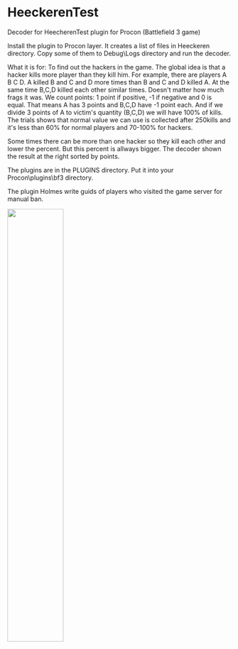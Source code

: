# HeeckerenTest
Decoder for HeecherenTest plugin for Procon (Battlefield 3 game)

Install the plugin to Procon layer. It creates a list of files in Heeckeren directory. 
Copy some of them to Debug\Logs directory and run the decoder.

What it is for: To find out the hackers in the game.
The global idea is that a hacker kills more player than they kill him.
For example, there are players A B C D. A killed B and C and D more times than B and C and D killed A.
At the same time B,C,D killed each other similar times. Doesn't matter how much frags it was. We count points:
1 point if positive, -1 if negative and 0 is equal. That means A has 3 points and B,C,D have -1 point each.
And if we divide 3 points of A to victim's quantity (B,C,D) we will have 100% of kills.
The trials shows that normal value we can use is collected after 250kills and it's less than 60% for normal players and 70-100% for hackers.

Some times there can be more than one hacker so they kill each other and lower the percent. But this percent is allways bigger.
The decoder shown the result at the right sorted by points.

The plugins are in the PLUGINS directory. Put it into your Procon\plugins\bf3 directory.

The plugin Holmes write guids of players who visited the game server for manual ban.

<image src="https://github.com/NBAH79/HeeckerenTest/blob/master/Screenshot_2.png" width="50%" height="50%"/>
